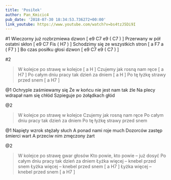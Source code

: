 ```yaml
---
title: 'Posiłek'
author: Pan_Kmicic4
pub_date: '2018-07-30 18:34:53.736272+00:00'
link_youtube: https://www.youtube.com/watch?v=bs4tzJ5Di9I
---
```


#1
Wieczorny już rozbrzmiewa dzwon [ e9 C7 e9 ( C7 ) ]
Przerwany w pół ostatni skłon [ e9 C7 Fis ( H7 ) ]
Schodzimy się ze wszystkich stron [ a F7 a ( F7 ) ]
Bo czas posiłku głosi dzwon [ e9 C7 e9 ( C7 ) ]

#2
>W kolejce po strawę w kolejce [ a H ]
>Czujemy jak rosną nam ręce [ a H7 ]
>Po całym dniu pracy tak dzień za dniem [ a H ]
>Po tę łyżkę strawy przed snem [ a H7 ]

@1
Ochryple zaśmiewamy się
Że w końcu nie jest nam tak źle
Na plecy wdrapał nam się chłód
Szpieguje po żołądkach głód

@2
>W kolejce po strawę w kolejce
>Czujemy jak rosną nam ręce
>Po całym dniu pracy tak dzień za dniem
>Po tę łyżkę strawy przed snem

@1
Napięty wzrok stężały słuch
A ponad nami roje much
Dozorców zastęp śmierci wart
A przeciw nim zmęczony żart

@2
>W kolejce po strawę gwar głosów
>Kto powie, kto powie – już dosyć
>Po całym dniu pracy tak dzień za dniem
>Łyżka więcej – knebel przed snem 
>Łyżka więcej – knebel przed snem [ a H7 ]
>Łyżka więcej – knebel przed snem [ a H7 ]